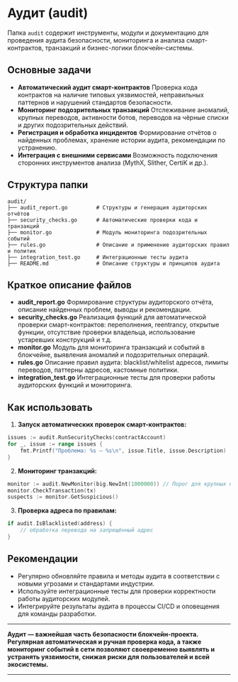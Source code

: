 

# Аудит (audit)

Папка `audit` содержит инструменты, модули и документацию для проведения аудита безопасности, мониторинга и анализа смарт-контрактов, транзакций и бизнес-логики блокчейн-системы.

## Основные задачи

- **Автоматический аудит смарт-контрактов**
  Проверка кода контрактов на наличие типовых уязвимостей, неправильных паттернов и нарушений стандартов безопасности.
- **Мониторинг подозрительных транзакций**
  Отслеживание аномалий, крупных переводов, активности ботов, переводов на чёрные списки и других подозрительных действий.
- **Регистрация и обработка инцидентов**
  Формирование отчётов о найденных проблемах, хранение истории аудита, рекомендации по устранению.
- **Интеграция с внешними сервисами**
  Возможность подключения сторонних инструментов анализа (MythX, Slither, CertiK и др.).


## Структура папки

```
audit/
├── audit_report.go         # Структуры и генерация аудиторских отчётов
├── security_checks.go      # Автоматические проверки кода и транзакций
├── monitor.go              # Модуль мониторинга подозрительных событий
├── rules.go                # Описание и применение аудиторских правил и политик
├── integration_test.go     # Интеграционные тесты аудита
├── README.md               # Описание структуры и принципов аудита
```


## Краткое описание файлов

- **audit_report.go**
  Формирование структуры аудиторского отчёта, описание найденных проблем, выводы и рекомендации.
- **security_checks.go**
  Реализация функций для автоматической проверки смарт-контрактов: переполнения, reentrancy, открытые функции, отсутствие проверки владельца, использование устаревших конструкций и т.д.
- **monitor.go**
  Модуль для мониторинга транзакций и событий в блокчейне, выявления аномалий и подозрительных операций.
- **rules.go**
  Описание правил аудита: blacklist/whitelist адресов, лимиты переводов, паттерны адресов, кастомные политики.
- **integration_test.go**
  Интеграционные тесты для проверки работы аудиторских функций и мониторинга.


## Как использовать

1. **Запуск автоматических проверок смарт-контрактов:**

```go
issues := audit.RunSecurityChecks(contractAccount)
for _, issue := range issues {
    fmt.Printf("Проблема: %s — %s\n", issue.Title, issue.Description)
}
```

2. **Мониторинг транзакций:**

```go
monitor := audit.NewMonitor(big.NewInt(1000000)) // Порог для крупных переводов
monitor.CheckTransaction(tx)
suspects := monitor.GetSuspicious()
```

3. **Проверка адреса по правилам:**

```go
if audit.IsBlacklisted(address) {
    // обработка перевода на запрещённый адрес
}
```


## Рекомендации

- Регулярно обновляйте правила и методы аудита в соответствии с новыми угрозами и стандартами индустрии.
- Используйте интеграционные тесты для проверки корректности работы аудиторских модулей.
- Интегрируйте результаты аудита в процессы CI/CD и оповещения для команды разработки.

---

**Аудит — важнейшая часть безопасности блокчейн-проекта.
Регулярная автоматическая и ручная проверка кода, а также мониторинг событий в сети позволяют своевременно выявлять и устранять уязвимости, снижая риски для пользователей и всей экосистемы.**

---
